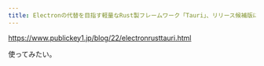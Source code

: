 ```yaml
---
title: Electronの代替を目指す軽量なRust製フレームワーク「Tauri」、リリース候補版に到達 － Publickey
---
```


https://www.publickey1.jp/blog/22/electronrusttauri.html

使ってみたい。

